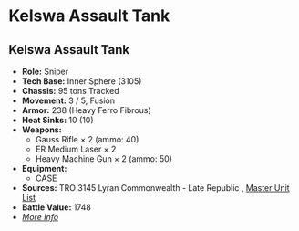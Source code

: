 # Kelswa Assault Tank 

## Kelswa Assault Tank 

- **Role:** Sniper 
- **Tech Base:** Inner Sphere (3105) 
- **Chassis:** 95 tons Tracked 
- **Movement:** 3 / 5, Fusion 
- **Armor:** 238 (Heavy Ferro Fibrous) 
- **Heat Sinks:** 10 (10) 
- **Weapons:** 
  - Gauss Rifle × 2 (ammo: 40) 
  - ER Medium Laser × 2 
  - Heavy Machine Gun × 2 (ammo: 50) 
- **Equipment:** 
  - CASE 
- **Sources:** TRO 3145 Lyran Commonwealth - Late Republic , [Master Unit List](http://masterunitlist.info/Unit/Details/6604) 
- **Battle Value:** 1748 
- [*More Info*](kelswa_assault_tank/kelswa_assault_tank.md) 

